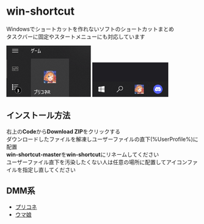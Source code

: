 # win-shortcut
Windowsでショートカットを作れないソフトのショートカットまとめ<br>
タスクバーに固定やスタートメニューにも対応しています<br>

![startmenu](https://raw.githubusercontent.com/fa0311/win-shortcut/master/docs/asset/img/startmenu.png)
![taskbar](https://raw.githubusercontent.com/fa0311/win-shortcut/master/docs/asset/img/taskbar.png)

## インストール方法
右上の**Code**から**Download ZIP**をクリックする<br>
ダウンロードしたファイルを解凍しユーザーファイルの直下(%UserProfile%)に配置<br>
**win-shortcut-master**を**win-shortcut**にリネームしてください<br>
ユーザーファイル直下を汚染したくない人は任意の場所に配置してアイコンファイルを指定し直してください<br>

## DMM系
- [プリコネ](https://github.com/fa0311/win-shortcut/tree/master/priconner)
- [ウマ娘](https://github.com/fa0311/win-shortcut/tree/master/umamusume)